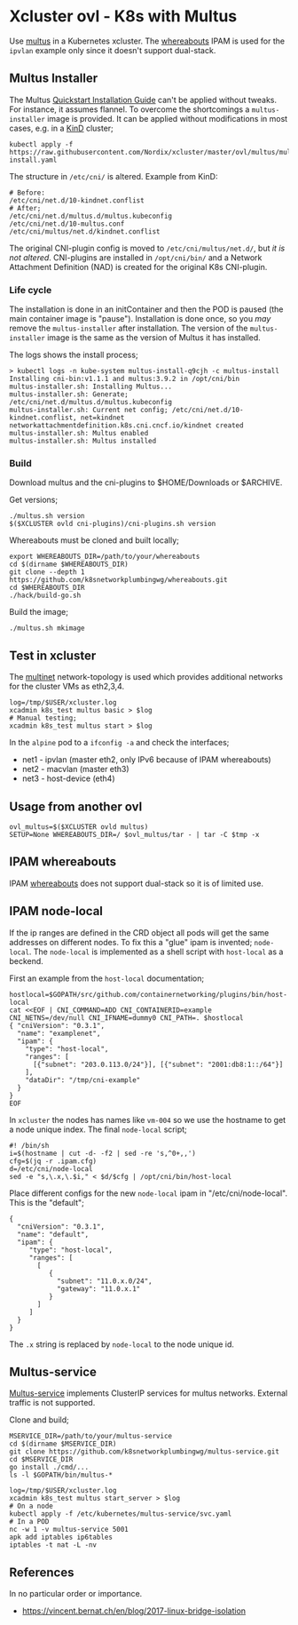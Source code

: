 # Xcluster ovl - K8s with Multus

Use [multus](https://github.com/k8snetworkplumbingwg/multus-cni) in a
Kubernetes xcluster. The
[whereabouts](https://github.com/k8snetworkplumbingwg/whereabouts)
IPAM is used for the `ipvlan` example only since it doesn't support dual-stack.


## Multus Installer

The Multus [Quickstart Installation
Guide](https://github.com/k8snetworkplumbingwg/multus-cni#quickstart-installation-guide)
can't be applied without tweaks. For instance, it assumes flannel. To
overcome the shortcomings a `multus-installer` image is provided. It
can be applied without modifications in most cases, e.g. in a
[KinD](https://kind.sigs.k8s.io/) cluster;

```
kubectl apply -f https://raw.githubusercontent.com/Nordix/xcluster/master/ovl/multus/multus-install.yaml
```

The structure in `/etc/cni/` is altered. Example from KinD:

```
# Before:
/etc/cni/net.d/10-kindnet.conflist
# After;
/etc/cni/net.d/multus.d/multus.kubeconfig
/etc/cni/net.d/10-multus.conf
/etc/cni/multus/net.d/kindnet.conflist
```

The original CNI-plugin config is moved to `/etc/cni/multus/net.d/`,
but *it is not altered*. CNI-plugins are installed in `/opt/cni/bin/`
and a Network Attachment Definition (NAD) is created for the original
K8s CNI-plugin.


### Life cycle

The installation is done in an initContainer and then the POD is
paused (the main container image is "pause"). Installation is done
once, so you *may* remove the `multus-installer` after installation.
The version of the `multus-installer` image is the same as the version
of Multus it has installed.

The logs shows the install process;
```
> kubectl logs -n kube-system multus-install-q9cjh -c multus-install
Installing cni-bin:v1.1.1 and multus:3.9.2 in /opt/cni/bin
multus-installer.sh: Installing Multus...
multus-installer.sh: Generate; /etc/cni/net.d/multus.d/multus.kubeconfig
multus-installer.sh: Current net config; /etc/cni/net.d/10-kindnet.conflist, net=kindnet
networkattachmentdefinition.k8s.cni.cncf.io/kindnet created
multus-installer.sh: Multus enabled
multus-installer.sh: Multus installed
```


### Build

Download multus and the cni-plugins to $HOME/Downloads or $ARCHIVE.

Get versions;
```
./multus.sh version
$($XCLUSTER ovld cni-plugins)/cni-plugins.sh version
```

Whereabouts must be cloned and built locally;
```
export WHEREABOUTS_DIR=/path/to/your/whereabouts
cd $(dirname $WHEREABOUTS_DIR)
git clone --depth 1 https://github.com/k8snetworkplumbingwg/whereabouts.git
cd $WHEREABOUTS_DIR
./hack/build-go.sh
```

Build the image;
```
./multus.sh mkimage
```


## Test in xcluster

The [multinet](../network-topology/README.md#multinet)
network-topology is used which provides additional networks for the
cluster VMs as eth2,3,4.

```
log=/tmp/$USER/xcluster.log
xcadmin k8s_test multus basic > $log
# Manual testing;
xcadmin k8s_test multus start > $log
```

In the `alpine` pod to a `ifconfig -a` and check the interfaces;

 * net1 - ipvlan (master eth2, only IPv6 because of IPAM whereabouts)
 * net2 - macvlan (master eth3)
 * net3 - host-device (eth4)


## Usage from another ovl

```
ovl_multus=$($XCLUSTER ovld multus)
SETUP=None WHEREABOUTS_DIR=/ $ovl_multus/tar - | tar -C $tmp -x
```

## IPAM whereabouts

IPAM [whereabouts](https://github.com/k8snetworkplumbingwg/whereabouts)
does not support dual-stack so it is of limited use.


## IPAM node-local

If the ip ranges are defined in the CRD object all pods will get the
same addresses on different nodes. To fix this a "glue" ipam is
invented; `node-local`. The `node-local` is implemented as a shell
script with `host-local` as a beckend.

First an example from the `host-local` documentation;

```
hostlocal=$GOPATH/src/github.com/containernetworking/plugins/bin/host-local
cat <<EOF | CNI_COMMAND=ADD CNI_CONTAINERID=example CNI_NETNS=/dev/null CNI_IFNAME=dummy0 CNI_PATH=. $hostlocal
{ "cniVersion": "0.3.1",
  "name": "examplenet",
  "ipam": {
    "type": "host-local",
	"ranges": [
	  [{"subnet": "203.0.113.0/24"}], [{"subnet": "2001:db8:1::/64"}]
	],
    "dataDir": "/tmp/cni-example"
  }
}
EOF
```

In `xcluster` the nodes has names like `vm-004` so we use the hostname
to get a node unique index. The final `node-local` script;


```
#! /bin/sh
i=$(hostname | cut -d- -f2 | sed -re 's,^0+,,')
cfg=$(jq -r .ipam.cfg)
d=/etc/cni/node-local
sed -e "s,\.x,\.$i," < $d/$cfg | /opt/cni/bin/host-local
```

Place different configs for the new `node-local` ipam in
"/etc/cni/node-local". This is the "default";

```
{
  "cniVersion": "0.3.1",
  "name": "default",
  "ipam": {
     "type": "host-local",
     "ranges": [
       [
          {
            "subnet": "11.0.x.0/24",
            "gateway": "11.0.x.1"
          }
       ]
     ]
  }
}
```

The `.x` string is replaced by `node-local` to the node unique id.


## Multus-service

[Multus-service](https://github.com/k8snetworkplumbingwg/multus-service)
implements ClusterIP services for multus networks. External traffic is
not supported.

Clone and build;
```
MSERVICE_DIR=/path/to/your/multus-service
cd $(dirname $MSERVICE_DIR)
git clone https://github.com/k8snetworkplumbingwg/multus-service.git
cd $MSERVICE_DIR
go install ./cmd/...
ls -l $GOPATH/bin/multus-*
```

```
log=/tmp/$USER/xcluster.log
xcadmin k8s_test multus start_server > $log
# On a node
kubectl apply -f /etc/kubernetes/multus-service/svc.yaml
# In a POD
nc -w 1 -v multus-service 5001
apk add iptables ip6tables
iptables -t nat -L -nv
```


## References

In no particular order or importance.

* https://vincent.bernat.ch/en/blog/2017-linux-bridge-isolation

